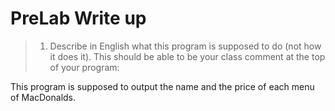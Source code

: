 # PreLab Write up

> 1. Describe in English what this program is supposed to do (not how it does it). This should be able to be your class comment at the top of your program:

This program is supposed to output the name and the price of each menu of MacDonalds.
